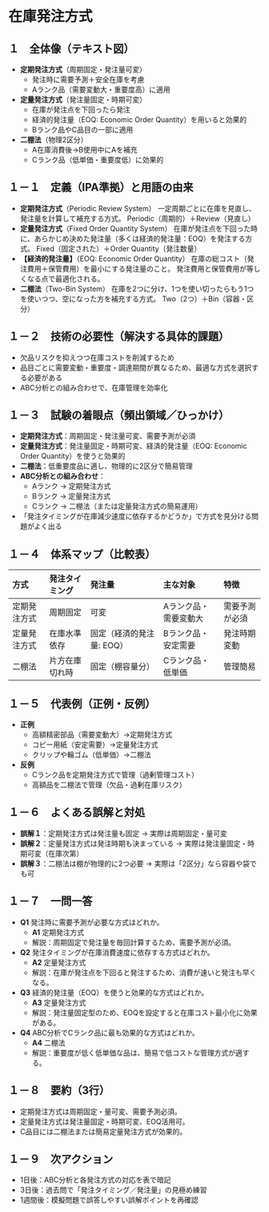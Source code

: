 # 在庫発注方式

## １　全体像（テキスト図）

*   **定期発注方式**（周期固定・発注量可変）
    *   発注時に需要予測＋安全在庫を考慮
    *   Aランク品（需要変動大・重要度高）に適用
*   **定量発注方式**（発注量固定・時期可変）
    *   在庫が発注点を下回ったら発注
    *   経済的発注量（EOQ: Economic Order Quantity）を用いると効果的
    *   Bランク品やC品目の一部に適用
*   **二棚法**（物理2区分）
    *   A在庫消費後→B使用中にAを補充
    *   Cランク品（低単価・重要度低）に効果的

## １－１　定義（IPA準拠）と用語の由来

*   **定期発注方式**（Periodic Review System）
    一定周期ごとに在庫を見直し、発注量を計算して補充する方式。
    Periodic（周期的）＋Review（見直し）
*   **定量発注方式**（Fixed Order Quantity System）
    在庫が発注点を下回った時に、あらかじめ決めた発注量（多くは経済的発注量：EOQ）を発注する方式。
    Fixed（固定された）＋Order Quantity（発注数量）
*   **【経済的発注量】**（EOQ: Economic Order Quantity）
    在庫の総コスト（発注費用＋保管費用）を最小にする発注量のこと。
    発注費用と保管費用が等しくなる点で最適化される。
*   **二棚法**（Two-Bin System）
    在庫を2つに分け、1つを使い切ったらもう1つを使いつつ、空になった方を補充する方式。
    Two（2つ）＋Bin（容器・区分）

## １－２　技術の必要性（解決する具体的課題）

*   欠品リスクを抑えつつ在庫コストを削減するため
*   品目ごとに需要変動・重要度・調達期間が異なるため、最適な方式を選択する必要がある
*   ABC分析との組み合わせで、在庫管理を効率化

## １－３　試験の着眼点（頻出領域／ひっかけ）

*   **定期発注方式**：周期固定・発注量可変、需要予測が必須
*   **定量発注方式**：発注量固定・時期可変、経済的発注量（EOQ: Economic Order Quantity）を使うと効果的
*   **二棚法**：低重要度品に適し、物理的に2区分で簡易管理
*   **ABC分析との組み合わせ**：
    *   Aランク → 定期発注方式
    *   Bランク → 定量発注方式
    *   Cランク → 二棚法（または定量発注方式の簡易運用）
*   「発注タイミングが在庫減少速度に依存するかどうか」で方式を見分ける問題がよく出る

## １－４　体系マップ（比較表）

| 方式             | 発注タイミング     | 発注量                   | 主な対象                 | 特徴             |
| :--------------- | :----------------- | :----------------------- | :----------------------- | :--------------- |
| 定期発注方式     | 周期固定           | 可変                     | Aランク品・需要変動大    | 需要予測が必須   |
| 定量発注方式     | 在庫水準依存       | 固定（経済的発注量: EOQ） | Bランク品・安定需要      | 発注時期変動     |
| 二棚法           | 片方在庫切れ時     | 固定（棚容量分）         | Cランク品・低単価        | 管理簡易         |

## １－５　代表例（正例・反例）

*   **正例**
    *   高額精密部品（需要変動大）→定期発注方式
    *   コピー用紙（安定需要）→定量発注方式
    *   クリップや輪ゴム（低単価）→二棚法
*   **反例**
    *   Cランク品を定期発注方式で管理（過剰管理コスト）
    *   高額品を二棚法で管理（欠品・過剰在庫リスク）

## １－６　よくある誤解と対処

*   **誤解１**：定期発注方式は発注量も固定
    → 実際は周期固定・量可変
*   **誤解２**：定量発注方式は発注時期も決まっている
    → 実際は発注量固定・時期可変（在庫次第）
*   **誤解３**：二棚法は棚が物理的に2つ必要
    → 実際は「2区分」なら容器や袋でも可

## １－７　一問一答

*   **Q1** 発注時に需要予測が必要な方式はどれか。
    *   **A1** 定期発注方式
    *   解説：周期固定で発注量を毎回計算するため、需要予測が必須。
*   **Q2** 発注タイミングが在庫消費速度に依存する方式はどれか。
    *   **A2** 定量発注方式
    *   解説：在庫が発注点を下回ると発注するため、消費が速いと発注も早くなる。
*   **Q3** 経済的発注量（EOQ）を使うと効果的な方式はどれか。
    *   **A3** 定量発注方式
    *   解説：発注量固定型のため、EOQを設定すると在庫コスト最小化に効果がある。
*   **Q4** ABC分析でCランク品に最も効果的な方式はどれか。
    *   **A4** 二棚法
    *   解説：重要度が低く低単価な品は、簡易で低コストな管理方式が適する。

## １－８　要約（3行）

*   定期発注方式は周期固定・量可変、需要予測必須。
*   定量発注方式は発注量固定・時期可変、EOQ活用可。
*   C品目には二棚法または簡易定量発注方式が効果的。

## １－９　次アクション

*   1日後：ABC分析と各発注方式の対応を表で暗記
*   3日後：過去問で「発注タイミング／発注量」の見極め練習
*   1週間後：模擬問題で誤答しやすい誤解ポイントを再確認